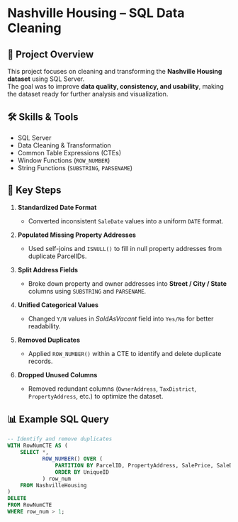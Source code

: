 # Nashville Housing – SQL Data Cleaning  

## 📌 Project Overview  
This project focuses on cleaning and transforming the **Nashville Housing dataset** using SQL Server.  
The goal was to improve **data quality, consistency, and usability**, making the dataset ready for further analysis and visualization.  

## 🛠️ Skills & Tools  
- SQL Server  
- Data Cleaning & Transformation  
- Common Table Expressions (CTEs)  
- Window Functions (`ROW_NUMBER`)  
- String Functions (`SUBSTRING`, `PARSENAME`)  

## 🔑 Key Steps  
1. **Standardized Date Format**  
   - Converted inconsistent `SaleDate` values into a uniform `DATE` format.  

2. **Populated Missing Property Addresses**  
   - Used self-joins and `ISNULL()` to fill in null property addresses from duplicate ParcelIDs.  

3. **Split Address Fields**  
   - Broke down property and owner addresses into **Street / City / State** columns using `SUBSTRING` and `PARSENAME`.  

4. **Unified Categorical Values**  
   - Changed `Y/N` values in *SoldAsVacant* field into `Yes/No` for better readability.  

5. **Removed Duplicates**  
   - Applied `ROW_NUMBER()` within a CTE to identify and delete duplicate records.  

6. **Dropped Unused Columns**  
   - Removed redundant columns (`OwnerAddress`, `TaxDistrict`, `PropertyAddress`, etc.) to optimize the dataset.  

## 📊 Example SQL Query  
```sql
-- Identify and remove duplicates
WITH RowNumCTE AS (
    SELECT *,
           ROW_NUMBER() OVER (
               PARTITION BY ParcelID, PropertyAddress, SalePrice, SaleDate, LegalReference
               ORDER BY UniqueID
           ) row_num
    FROM NashvilleHousing
)
DELETE
FROM RowNumCTE
WHERE row_num > 1;
